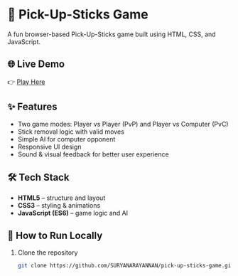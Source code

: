 # 🎯 Pick-Up-Sticks Game

A fun browser-based Pick-Up-Sticks game built using HTML, CSS, and JavaScript.

## 🌐 Live Demo  
👉 [Play Here](https://suryanarayannan.github.io/pick-up-sticks-game/)

## ✨ Features
- Two game modes: Player vs Player (PvP) and Player vs Computer (PvC)  
- Stick removal logic with valid moves  
- Simple AI for computer opponent  
- Responsive UI design  
- Sound & visual feedback for better user experience

## 🛠️ Tech Stack
- **HTML5** – structure and layout  
- **CSS3** – styling & animations  
- **JavaScript (ES6)** – game logic and AI  

## 🚀 How to Run Locally
1. Clone the repository  
   ```bash
   git clone https://github.com/SURYANARAYANNAN/pick-up-sticks-game.git
